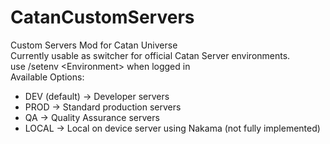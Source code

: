 # CatanCustomServers
 Custom Servers Mod for Catan Universe  
 Currently usable as switcher for official Catan Server environments.  
 use /setenv \<Environment\> when logged in  
 Available Options:
 - DEV (default) -> Developer servers  
 - PROD -> Standard production servers
 - QA -> Quality Assurance servers
 - LOCAL -> Local on device server using Nakama (not fully implemented)
